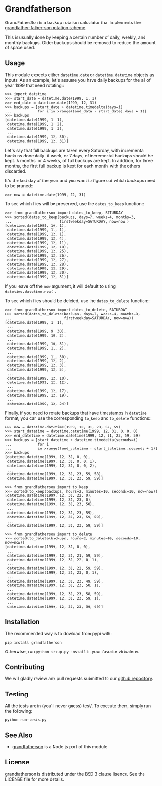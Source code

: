 Grandfatherson
==============

GrandFatherSon is a backup rotation calculator that implements the
[grandfather-father-son rotation scheme](http://en.wikipedia.org/wiki/Backup_rotation_scheme#Grandfather-father-son_backup).

This is usually done by keeping a certain number of daily, weekly, and
monthly backups. Older backups should be removed to reduce the amount
of space used.

Usage
-----

This module expects either ``datetime.date`` or ``datetime.datetime``
objects as inputs. As an example, let's assume you have daily backups
for the all of year 1999 that need rotating::

    >>> import datetime
    >>> start_date = datetime.date(1999, 1, 1)
    >>> end_date = datetime.date(1999, 12, 31)
    >>> backups = [start_date + datetime.timedelta(days=i)
    ...            for i in xrange((end_date - start_date).days + 1)]
    >>> backups
    [datetime.date(1999, 1, 1),
     datetime.date(1999, 1, 2),
     datetime.date(1999, 1, 3),
     ...
     datetime.date(1999, 12, 30),
     datetime.date(1999, 12, 31)]

Let's say that full backups are taken every Saturday, with incremental
backups done daily. A week, or 7 days, of incremental backups should
be kept. A months, or 4 weeks, of full backups are kept. In addition,
for three months, the first full backup is kept for each month, with
the others discarded.

It's the last day of the year and you want to figure out which backups
need to be pruned::

    >>> now = datetime.date(1999, 12, 31)

To see which files will be preserved, use the ``dates_to_keep``
function::

    >>> from grandfatherson import dates_to_keep, SATURDAY
    >>> sorted(dates_to_keep(backups, days=7, weeks=4, months=3,
    ...                      firstweekday=SATURDAY, now=now))
    [datetime.date(1999, 10, 1),
     datetime.date(1999, 11, 1),
     datetime.date(1999, 12, 1),
     datetime.date(1999, 12, 4),
     datetime.date(1999, 12, 11),
     datetime.date(1999, 12, 18),
     datetime.date(1999, 12, 25),
     datetime.date(1999, 12, 26),
     datetime.date(1999, 12, 27),
     datetime.date(1999, 12, 28),
     datetime.date(1999, 12, 29),
     datetime.date(1999, 12, 30),
     datetime.date(1999, 12, 31)]

If you leave off the ``now`` argument, it will default to using
``datetime.datetime.now()``.

To see which files should be deleted, use the ``dates_to_delete``
function::

    >>> from grandfatherson import dates_to_delete, SATURDAY
    >>> sorted(dates_to_delete(backups, days=7, weeks=4, months=3,
    ...                        firstweekday=SATURDAY, now=now))
    [datetime.date(1999, 1, 1),
     ...
     datetime.date(1999, 9, 30),
     datetime.date(1999, 10, 2),
     ...
     datetime.date(1999, 10, 31),
     datetime.date(1999, 11, 2),
     ...
     datetime.date(1999, 11, 30),
     datetime.date(1999, 12, 2),
     datetime.date(1999, 12, 3),
     datetime.date(1999, 12, 5),
     ...
     datetime.date(1999, 12, 10),
     datetime.date(1999, 12, 12),
     ...
     datetime.date(1999, 12, 17),
     datetime.date(1999, 12, 19),
     ...
     datetime.date(1999, 12, 24)]

Finally, if you need to rotate backups that have timestamps in
``datetime`` format, you can use the corresponding ``to_keep`` and
``to_delete`` functions::

    >>> now = datetime.datetime(1999, 12, 31, 23, 59, 59)
    >>> start_datetime = datetime.datetime(1999, 12, 31, 0, 0, 0)
    >>> end_datetime = datetime.datetime(1999, 12, 31, 23, 59, 59)
    >>> backups = [start_datetime + datetime.timedelta(seconds=i)
    ...            for i
    ...            in xrange((end_datetime - start_datetime).seconds + 1)]
    >>> backups
    [datetime.datetime(1999, 12, 31, 0, 0),
     datetime.datetime(1999, 12, 31, 0, 0, 1),
     datetime.datetime(1999, 12, 31, 0, 0, 2),
     ...
     datetime.datetime(1999, 12, 31, 23, 59, 58),
     datetime.datetime(1999, 12, 31, 23, 59, 59)]

    >>> from grandfatherson import to_keep
    >>> sorted(to_keep(backups, hours=2, minutes=10, seconds=10, now=now))
    [datetime.datetime(1999, 12, 31, 22, 0),
     datetime.datetime(1999, 12, 31, 23, 0),
     datetime.datetime(1999, 12, 31, 23, 50),
     ...
     datetime.datetime(1999, 12, 31, 23, 59),
     datetime.datetime(1999, 12, 31, 23, 59, 50),
     ...
     datetime.datetime(1999, 12, 31, 23, 59, 59)]

    >>> from grandfatherson import to_delete
    >>> sorted(to_delete(backups, hours=2, minutes=10, seconds=10, now=now))
    [datetime.datetime(1999, 12, 31, 0, 0),
     ...
     datetime.datetime(1999, 12, 31, 21, 59, 59),
     datetime.datetime(1999, 12, 31, 22, 0, 1),
     ...
     datetime.datetime(1999, 12, 31, 22, 59, 59),
     datetime.datetime(1999, 12, 31, 23, 0, 1),
     ...
     datetime.datetime(1999, 12, 31, 23, 49, 59),
     datetime.datetime(1999, 12, 31, 23, 50, 1),
     ...
     datetime.datetime(1999, 12, 31, 23, 58, 59),
     datetime.datetime(1999, 12, 31, 23, 59, 1),
     ...
     datetime.datetime(1999, 12, 31, 23, 59, 49)]

Installation
------------

The recommended way is to dowload from pypi with:

    pip install grandfatherson

Otherwise, run `python setup.py install` in your favorite virtualenv.

Contributing
------------

We will gladly review any pull requests submitted to our
[github repository](https://github.com/ecometrica/grandfatherson).

Testing
-------

All the tests are in (you'll never guess) test/. To execute them, simply
run the following:

    python run-tests.py

See Also
--------

  * [grandfatherson](https://github.com/RideAmigosCorp/grandfatherson) is a Node.js port of this module

License
-------

grandfatherson is distributed under the BSD 3 clause lisence. See the
LICENSE file for more details.
